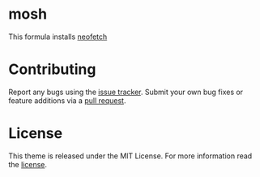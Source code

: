 # mosh 

This formula installs [neofetch](https://github.com/dylanaraps/neofetch)

# Contributing

Report any bugs using the [issue tracker][issue_tracker]. Submit your own bug fixes or feature additions via a [pull request][pull_request].

# License

This theme is released under the MIT License. For more information read the [license][license].

[issue_tracker]: https://github.com/alrayyes/neofetch-formula/issues
[pull_request]: https://github.com/alrayyes/neofetch-formula/pulls
[license]: https://github.com/alrayyes/neofetch-formula/blob/master/LICENSE
